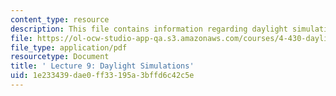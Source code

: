 ```yaml
---
content_type: resource
description: This file contains information regarding daylight simulations.
file: https://ol-ocw-studio-app-qa.s3.amazonaws.com/courses/4-430-daylighting-spring-2012/1e233439dae0ff33195a3bffd6c42c5e_MIT4_430S12_lec09.pdf
file_type: application/pdf
resourcetype: Document
title: ' Lecture 9: Daylight Simulations'
uid: 1e233439-dae0-ff33-195a-3bffd6c42c5e
---
```

